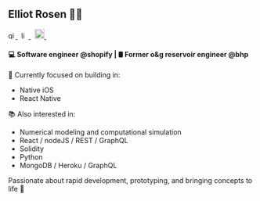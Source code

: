 ## Elliot Rosen 👨🏻‍
<p>
  <a href="https://github.com/elliot-rosen" rel="nofollow noreferrer">
    <img width=15 height=15 src="https://user-images.githubusercontent.com/56521664/205449109-3053d8fa-8788-4f4b-a74b-630d574dd65b.png" alt="github">
  </a>&nbsp;
  <a href="https://www.linkedin.com/in/elliot-rosen-tx" rel="nofollow noreferrer">
      <img width=15 height=15  src="https://i.stack.imgur.com/gVE0j.png" alt="linkedin">  
  </a>&nbsp;
  <a href="https://stackoverflow.com/users/14665527/elliot" rel="nofollow noreferrer">
    <img width=20 height=20 src="https://user-images.githubusercontent.com/56521664/205448630-804ca0bf-0bdf-4a42-ada8-3f38c10d729f.png" alt="stack overflow">
  </a>&nbsp;

</p>


#### 💻 Software engineer @shopify | 🛢 Former o&g reservoir engineer @bhp

🔮 Currently focused on building in:
- Native iOS
- React Native

📚 Also interested in:
- Numerical modeling and computational simulation
- React / nodeJS / REST / GraphQL
- Solidity
- Python
- MongoDB / Heroku / GraphQL

Passionate about rapid development, prototyping, and bringing concepts to life 🌱
